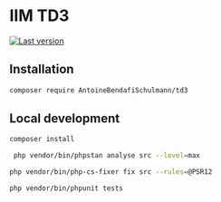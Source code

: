 # IIM TD3

[![Last version](https://img.shields.io/packagist/v/antoinebendafi/iim-td3?maxAge=3600)](https://packagist.org/packages/antoinebendafi/iim-td3)

## Installation

```bash
composer require AntoineBendafiSchulmann/td3
```

## Local development

```bash
composer install
```

```bash
 php vendor/bin/phpstan analyse src --level=max
```


```bash
php vendor/bin/php-cs-fixer fix src --rules=@PSR12
```

```bash
php vendor/bin/phpunit tests
```